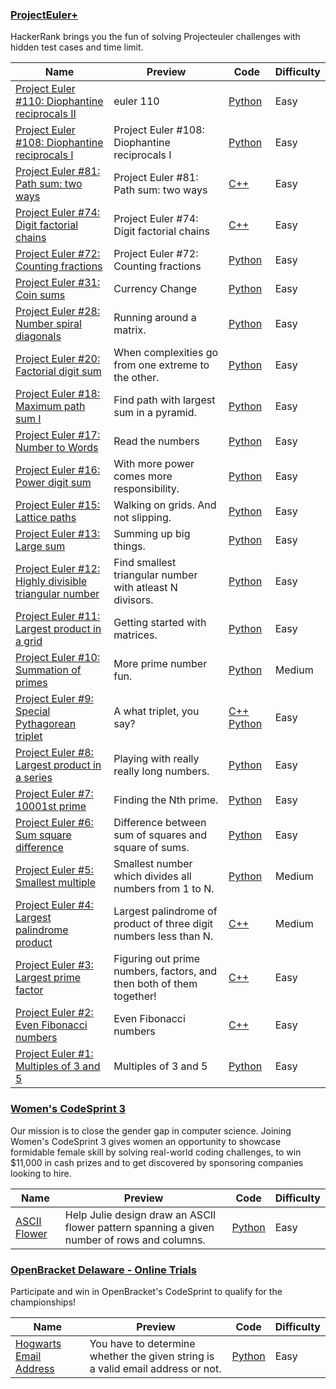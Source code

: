 
### [ProjectEuler+](https://www.hackerrank.com/contests/projecteuler)
HackerRank brings you the fun of solving Projecteuler challenges with hidden test cases and time limit.


Name | Preview | Code | Difficulty
---- | ------- | ---- | ----------
[Project Euler #110: Diophantine reciprocals II](https://www.hackerrank.com/contests/projecteuler/challenges/euler110)|euler 110|[Python](projecteuler/euler110.py)|Easy
[Project Euler #108: Diophantine reciprocals I](https://www.hackerrank.com/contests/projecteuler/challenges/euler108)|Project Euler #108: Diophantine reciprocals I|[Python](projecteuler/euler108.py)|Easy
[Project Euler #81: Path sum: two ways](https://www.hackerrank.com/contests/projecteuler/challenges/euler081)|Project Euler #81: Path sum: two ways|[C++](projecteuler/euler081.cpp)|Easy
[Project Euler #74: Digit factorial chains](https://www.hackerrank.com/contests/projecteuler/challenges/euler074)|Project Euler #74: Digit factorial chains|[C++](projecteuler/euler074.cpp)|Easy
[Project Euler #72: Counting fractions](https://www.hackerrank.com/contests/projecteuler/challenges/euler072)|Project Euler #72: Counting fractions|[Python](projecteuler/euler072.py)|Easy
[Project Euler #31: Coin sums](https://www.hackerrank.com/contests/projecteuler/challenges/euler031)|Currency Change|[Python](projecteuler/euler031.py)|Easy
[Project Euler #28: Number spiral diagonals](https://www.hackerrank.com/contests/projecteuler/challenges/euler028)|Running around a matrix.|[Python](projecteuler/euler028.py)|Easy
[Project Euler #20: Factorial digit sum](https://www.hackerrank.com/contests/projecteuler/challenges/euler020)|When complexities go from one extreme to the other.|[Python](projecteuler/euler020.py)|Easy
[Project Euler #18: Maximum path sum I](https://www.hackerrank.com/contests/projecteuler/challenges/euler018)|Find path with largest sum in a pyramid.|[Python](projecteuler/euler018.py)|Easy
[Project Euler #17: Number to Words](https://www.hackerrank.com/contests/projecteuler/challenges/euler017)|Read the numbers|[Python](projecteuler/euler017.py)|Easy
[Project Euler #16: Power digit sum](https://www.hackerrank.com/contests/projecteuler/challenges/euler016)|With more power comes more responsibility.|[Python](projecteuler/euler016.py)|Easy
[Project Euler #15: Lattice paths](https://www.hackerrank.com/contests/projecteuler/challenges/euler015)|Walking on grids. And not slipping.|[Python](projecteuler/euler015.py)|Easy
[Project Euler #13: Large sum](https://www.hackerrank.com/contests/projecteuler/challenges/euler013)|Summing up big things.|[Python](projecteuler/euler013.py)|Easy
[Project Euler #12: Highly divisible triangular number](https://www.hackerrank.com/contests/projecteuler/challenges/euler012)|Find smallest triangular number with atleast N divisors.|[Python](projecteuler/euler012.py)|Easy
[Project Euler #11: Largest product in a grid](https://www.hackerrank.com/contests/projecteuler/challenges/euler011)|Getting started with matrices.|[Python](projecteuler/euler011.py)|Easy
[Project Euler #10: Summation of primes](https://www.hackerrank.com/contests/projecteuler/challenges/euler010)|More prime number fun.|[Python](projecteuler/euler010.py)|Medium
[Project Euler #9: Special Pythagorean triplet](https://www.hackerrank.com/contests/projecteuler/challenges/euler009)|A what triplet, you say?|[C++](projecteuler/euler009.cpp) [Python](projecteuler/euler009.py)|Easy
[Project Euler #8: Largest product in a series](https://www.hackerrank.com/contests/projecteuler/challenges/euler008)|Playing with really really long numbers.|[Python](projecteuler/euler008.py)|Easy
[Project Euler #7: 10001st prime](https://www.hackerrank.com/contests/projecteuler/challenges/euler007)|Finding the Nth prime.|[Python](projecteuler/euler007.py)|Easy
[Project Euler #6: Sum square difference](https://www.hackerrank.com/contests/projecteuler/challenges/euler006)|Difference between sum of squares and square of sums.|[Python](projecteuler/euler006.py)|Easy
[Project Euler #5: Smallest multiple](https://www.hackerrank.com/contests/projecteuler/challenges/euler005)|Smallest number which divides all numbers from 1 to N.|[Python](projecteuler/euler005.py)|Medium
[Project Euler #4: Largest palindrome product](https://www.hackerrank.com/contests/projecteuler/challenges/euler004)|Largest palindrome of product of three digit numbers less than N.|[C++](projecteuler/euler004.cpp)|Medium
[Project Euler #3: Largest prime factor](https://www.hackerrank.com/contests/projecteuler/challenges/euler003)|Figuring out prime numbers, factors, and then both of them together!|[C++](projecteuler/euler003.cpp)|Easy
[Project Euler #2: Even Fibonacci numbers](https://www.hackerrank.com/contests/projecteuler/challenges/euler002)|Even Fibonacci numbers|[C++](projecteuler/euler002.cpp)|Easy
[Project Euler #1: Multiples of 3 and 5](https://www.hackerrank.com/contests/projecteuler/challenges/euler001)|Multiples of 3 and 5|[Python](projecteuler/euler001.py)|Easy

### [Women's CodeSprint 3](https://www.hackerrank.com/contests/womens-codesprint-3)
Our mission is to close the gender gap in computer science. Joining Women's CodeSprint 3 gives women an opportunity to showcase formidable female skill by solving real-world coding challenges, to win $11,000 in cash prizes and to get discovered by sponsoring companies looking to hire.


Name | Preview | Code | Difficulty
---- | ------- | ---- | ----------
[ASCII Flower](https://www.hackerrank.com/contests/womens-codesprint-3/challenges/ascii-flower)|Help Julie design draw an ASCII flower pattern spanning a given number of rows and columns.|[Python](womens-codesprint-3/ascii-flower.py)|Easy

### [OpenBracket Delaware - Online Trials](https://www.hackerrank.com/contests/openbracket-2017)
Participate and win in OpenBracket's CodeSprint to qualify for the championships!


Name | Preview | Code | Difficulty
---- | ------- | ---- | ----------
[Hogwarts Email Address](https://www.hackerrank.com/contests/openbracket-2017/challenges/because-owlery-is-too-lazy)|You have to determine whether the given string is a valid email address or not.|[Python](openbracket-2017/because-owlery-is-too-lazy.py)|Easy

